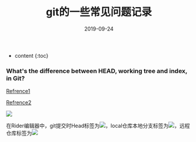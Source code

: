 ﻿---
layout: post
title: "git的一些常见问题记录"
date: 2019-09-24
categories: Git版本控制
tags: Git Tips
excerpt: 记录工作中遇到的一些和git相关的问题及解决方案
mathjax: true
---

* content
{:toc}

### What's the difference between HEAD, working tree and index, in Git?
[Refrence1](https://stackoverflow.com/a/3690796/7739839)

[Refrence2](https://stackoverflow.com/a/29625893/7739839)

![](https://longshilin.com/images/20190924222155.png)

在Rider编辑器中，git提交时Head标签为![](https://longshilin.com/images/20190924223138.png)，local仓库本地分支标签为![](https://longshilin.com/images/20190924223252.png)，远程仓库标签为![](https://longshilin.com/images/20190924223322.png)